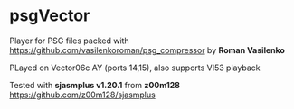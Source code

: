 # psgVector

Player for PSG files packed with https://github.com/vasilenkoroman/psg_compressor by **Roman Vasilenko**

PLayed on Vector06c AY (ports $14,$15), also supports VI53 playback

Tested with **sjasmplus v1.20.1** from **z00m128** https://github.com/z00m128/sjasmplus

